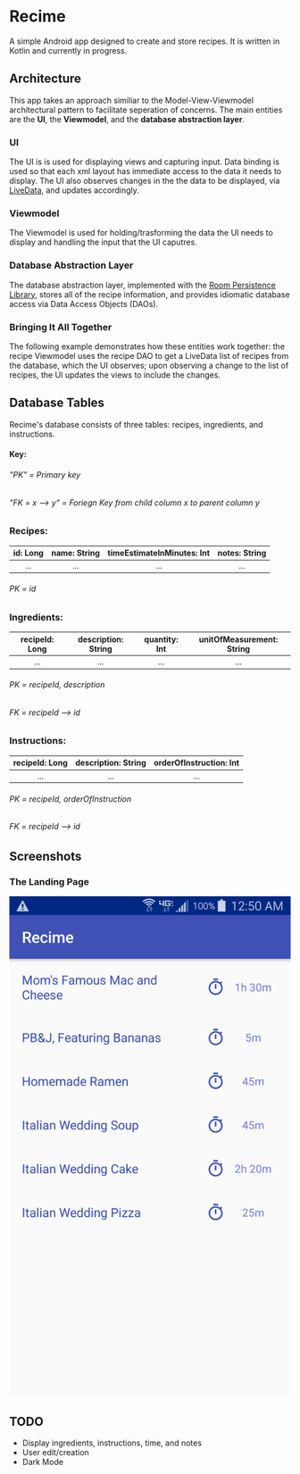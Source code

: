 # Recime
A simple Android app designed to create and store recipes. It is written in Kotlin and currently in progress.


## Architecture
This app takes an approach similiar to the Model-View-Viewmodel architectural pattern to facilitate seperation of concerns. The main entities are the **UI**, the **Viewmodel**, and the **database abstraction layer**.

### UI
The UI is is used for displaying views and capturing input. Data binding is used so that each xml layout has immediate access to the data it needs to display. The UI also observes changes in the the data to be displayed, via [LiveData](https://developer.android.com/topic/libraries/architecture/livedata), and updates accordingly.

### Viewmodel
The Viewmodel is used for holding/trasforming the data the UI needs to display and handling the input that the UI caputres.

### Database Abstraction Layer
The database abstraction layer, implemented with the [Room Persistence Library](https://developer.android.com/topic/libraries/architecture/room), stores all of the recipe information, and provides idiomatic database access via Data Access Objects (DAOs).

### Bringing It All Together
The following example demonstrates how these entities work together: the recipe Viewmodel uses the recipe DAO to get a LiveData list of recipes from the database, which the UI observes; upon observing a change to the list of recipes, the UI updates the views to include the changes.


## Database Tables
Recime's database consists of three tables: recipes, ingredients, and instructions.

#### Key:
###### "PK" = Primary key
###### "FK = x --> y" = Foriegn Key from child column x to parent column y


### Recipes:
|id: Long|name: String|timeEstimateInMinutes: Int|notes: String|
|:---:|:---:|:---:|:---:|
|...|...|...|...|

###### PK = id

### Ingredients:
|recipeId: Long|description: String|quantity: Int|unitOfMeasurement: String|
|:---:|:---:|:---:|:---:|
|...|...|...|...|

###### PK = recipeId, description
###### FK = recipeId --> id

### Instructions:
|recipeId: Long|description: String|orderOfInstruction: Int|
|:---:|:---:|:---:|
|...|...|...|

###### PK = recipeId, orderOfInstruction
###### FK = recipeId --> id

## Screenshots

### The Landing Page

![Recime Landing Page](recimeLandingPage.png)

## TODO
* Display ingredients, instructions, time, and notes
* User edit/creation
* Dark Mode
